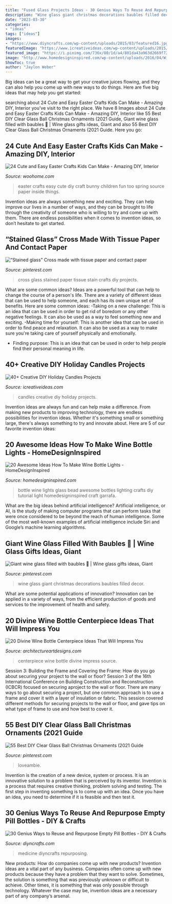 ```yaml
---
title: "Fused Glass Projects Ideas - 30 Genius Ways To Reuse And Repurpose Empty Pill Bottles"
description: "Wine glass giant christmas decorations baubles filled decor"
date: "2023-03-30"
categories:
- "ideas"
tags: ["ideas"]
images:
- "https://www.diyncrafts.com/wp-content/uploads/2015/03/featured16.jpg"
featuredImage: "https://www.icreativeideas.com/wp-content/uploads/2015/10/candle12.jpg"
featured_image: "https://i.pinimg.com/736x/80/1d/a4/801da43a963d2669f72c65d06e863bf9.jpg"
image: "http://www.homedesigninspired.com/wp-content/uploads/2016/04/Wine-Bottle-Lights-11.jpg"
ShowToc: true
author: "Jaylon Weber"
---
```



Big ideas can be a great way to get your creative juices flowing, and they can also help you come up with new ways to do things. Here are five big ideas that may help you get started: 

	

		
searching about 24 Cute and Easy Easter Crafts Kids Can Make - Amazing DIY, Interior you've visit to the right place. We have 8 Images about 24 Cute and Easy Easter Crafts Kids Can Make - Amazing DIY, Interior like 55 Best DIY Clear Glass Ball Christmas Ornaments (2021 Guide, Giant wine glass filled with baubles 🎄 | Wine glass gifts ideas, Giant and also 55 Best DIY Clear Glass Ball Christmas Ornaments (2021 Guide. Here you go:
		
    
## 24 Cute And Easy Easter Crafts Kids Can Make - Amazing DIY, Interior

<img loading=lazy src="http://www.woohome.com/wp-content/uploads/2014/04/Easter-Crafts-for-Kids-23.jpg" onerror="this.onerror=null;this.src='https://tse1.mm.bing.net/th?id=OIP.oxBblqw7AF6DXZUOU3_wCwHaLH&amp;pid=15.1';" alt="24 Cute and Easy Easter Crafts Kids Can Make - Amazing DIY, Interior">

_Source: woohome.com_

>easter crafts easy cute diy craft bunny children fun too spring source paper inside things. 

	

Invention ideas are always something new and exciting. They can help improve our lives in a number of ways, and they can be brought to life through the creativity of someone who is willing to try and come up with them. There are endless possibilities when it comes to invention ideas, so don’t hesitate to get started.

    
## “Stained Glass” Cross Made With Tissue Paper And Contact Paper

<img loading=lazy src="https://i.pinimg.com/736x/6d/87/64/6d876446b69ddd18325509ac0d9396ff.jpg" onerror="this.onerror=null;this.src='https://tse1.mm.bing.net/th?id=OIP.MQhJWvZHHoUv571a8rKDewHaJ3&amp;pid=15.1';" alt="“Stained glass” Cross made with tissue paper and contact paper">

_Source: pinterest.com_

>cross glass stained paper tissue stain crafts diy projects. 

	

What are some common ideas?
Ideas are a powerful tool that can help to change the course of a person's life. There are a variety of different ideas that can be used to help someone, and each has its own unique set of benefits. Here are some common ideas: 
-Taking on a new challenge: This is an idea that can be used in order to get rid of boredom or any other negative feelings. It can also be used as a way to feel something new and exciting. 
-Making time for yourself: This is another idea that can be used in order to find peace and relaxation. It can also be used as a way to make sure you're taking care of yourself physically and emotionally. 
- Finding purpose: This is an idea that can be used in order to help people find their personal meaning in life.

    
## 40+ Creative DIY Holiday Candles Projects

<img loading=lazy src="https://www.icreativeideas.com/wp-content/uploads/2015/10/candle12.jpg" onerror="this.onerror=null;this.src='https://tse1.mm.bing.net/th?id=OIP.ThEmFlPfQOxBwtzkBdi2NgHaJ3&amp;pid=15.1';" alt="40+ Creative DIY Holiday Candles Projects">

_Source: icreativeideas.com_

>candles creative diy holiday projects. 

	

Invention ideas are always fun and can help make a difference. From making new products to improving technology, there are endless possibilities for invention ideas. Whether it's something small or something large, there's always something to try and innovate about. Here are 5 of our favorite invention ideas:

    
## 20 Awesome Ideas How To Make Wine Bottle Lights - HomeDesignInspired

<img loading=lazy src="http://www.homedesigninspired.com/wp-content/uploads/2016/04/Wine-Bottle-Lights-11.jpg" onerror="this.onerror=null;this.src='https://tse4.mm.bing.net/th?id=OIP.pWxb8BMvZ6RaEZKj-Bf6jgHaJ4&amp;pid=15.1';" alt="20 Awesome Ideas How To Make Wine Bottle Lights - HomeDesignInspired">

_Source: homedesigninspired.com_

>bottle wine lights glass bead awesome bottles lighting crafts diy tutorial light homedesigninspired craft garrafa. 

	

What are the big ideas behind artificial intelligence?
Artificial intelligence, or AI, is the study of making computer programs that can perform tasks that were once considered to be beyond the reach of human intelligence. Some of the most well-known examples of artificial intelligence include Siri and Google’s machine learning algorithms.

    
## Giant Wine Glass Filled With Baubles 🎄 | Wine Glass Gifts Ideas, Giant

<img loading=lazy src="https://i.pinimg.com/736x/80/1d/a4/801da43a963d2669f72c65d06e863bf9.jpg" onerror="this.onerror=null;this.src='https://tse2.mm.bing.net/th?id=OIP.Cq1xt8bP4WC8t9LJ23XXZAHaNL&amp;pid=15.1';" alt="Giant wine glass filled with baubles 🎄 | Wine glass gifts ideas, Giant">

_Source: pinterest.com_

>wine glass giant christmas decorations baubles filled decor. 

	

What are some potential applications of innovation?
Innovation can be applied in a variety of ways, from the efficient production of goods and services to the improvement of health and safety.

    
## 20 Divine Wine Bottle Centerpiece Ideas That Will Impress You

<img loading=lazy src="https://www.architectureartdesigns.com/wp-content/uploads/2016/10/14-14.jpg" onerror="this.onerror=null;this.src='https://tse1.mm.bing.net/th?id=OIP.VOoPHUiD1je7sv1r33v9sQHaMW&amp;pid=15.1';" alt="20 Divine Wine Bottle Centerpiece Ideas That Will Impress You">

_Source: architectureartdesigns.com_

>centerpiece wine bottle divine impress source. 

	

Session 3: Building the Frame and Covering the Frame: How do you go about securing your project to the wall or floor?
Session 3 of the 16th International Conference on Building Construction and Reconstruction (ICBCR) focused on securing aproject to the wall or floor. There are many ways to go about securing a project, but one common approach is to use a frame and cover it with a layer of insulation or fabric. This session covered different methods for securing projects to the wall or floor, and gave tips on what type of frame to use and how best to cover it.

    
## 55 Best DIY Clear Glass Ball Christmas Ornaments (2021 Guide

<img loading=lazy src="https://i.pinimg.com/736x/4f/14/ad/4f14ad059c1fcb5c0e95eea46b58a693.jpg" onerror="this.onerror=null;this.src='https://tse2.mm.bing.net/th?id=OIP.wq8FbFhQRYy9ivcHDzCVpQHaPj&amp;pid=15.1';" alt="55 Best DIY Clear Glass Ball Christmas Ornaments (2021 Guide">

_Source: pinterest.com_

>loveambie. 

	

Invention is the creation of a new device, system or process. It is an innovative solution to a problem that is perceived by its inventor. Invention is a process that requires creative thinking, problem solving and testing. The first step in inventing something is to come up with an idea. Once you have an idea, you need to determine if it is feasible and then test it.

    
## 30 Genius Ways To Reuse And Repurpose Empty Pill Bottles - DIY &amp; Crafts

<img loading=lazy src="https://www.diyncrafts.com/wp-content/uploads/2015/03/featured16.jpg" onerror="this.onerror=null;this.src='https://tse2.mm.bing.net/th?id=OIP.o-j44ojWnjFgH6YwuEjV2AHaD4&amp;pid=15.1';" alt="30 Genius Ways to Reuse and Repurpose Empty Pill Bottles - DIY &amp; Crafts">

_Source: diyncrafts.com_

>medicine diyncrafts repurposing. 

	

New products: How do companies come up with new products?
Invention ideas are a vital part of any business. Companies often come up with new products because they have a problem that they want to solve. Sometimes, the solution is something that was previously unknown or difficult to achieve. Other times, it is something that was only possible through technology. Whatever the case may be, invention ideas are a necessary part of any company’s arsenal.

